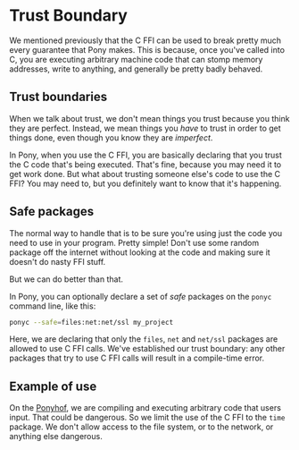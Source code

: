 # Trust Boundary

We mentioned previously that the C FFI can be used to break pretty much every 
guarantee that Pony makes. This is because, once you've called into C, you are 
executing arbitrary machine code that can stomp memory addresses, write to 
anything, and generally be pretty badly behaved.

## Trust boundaries

When we talk about trust, we don't mean things you trust because you think they 
are perfect. Instead, we mean things you _have_ to trust in order to get things 
done, even though you know they are _imperfect_.

In Pony, when you use the C FFI, you are basically declaring that you trust the 
C code that's being executed. That's fine, because you may need it to get work 
done. But what about trusting someone else's code to use the C FFI? You may 
need to, but you definitely want to know that it's happening.

## Safe packages

The normal way to handle that is to be sure you're using just the code you need 
to use in your program. Pretty simple! Don't use some random package off the 
internet without looking at the code and making sure it doesn't do nasty FFI 
stuff.

But we can do better than that.

In Pony, you can optionally declare a set of _safe_ packages on the `ponyc` 
command line, like this:

```sh
ponyc --safe=files:net:net/ssl my_project
```

Here, we are declaring that only the `files`, `net` and `net/ssl` packages are 
allowed to use C FFI calls. We've established our trust boundary: any other 
packages that try to use C FFI calls will result in a compile-time error.

## Example of use

On the [Ponyhof](http://ponyhof.ponylang.org), we are compiling and 
executing arbitrary code that users input. That could be dangerous. So we limit 
the use of the C FFI to the `time` package. We don't allow access to the file 
system, or to the network, or anything else dangerous.

